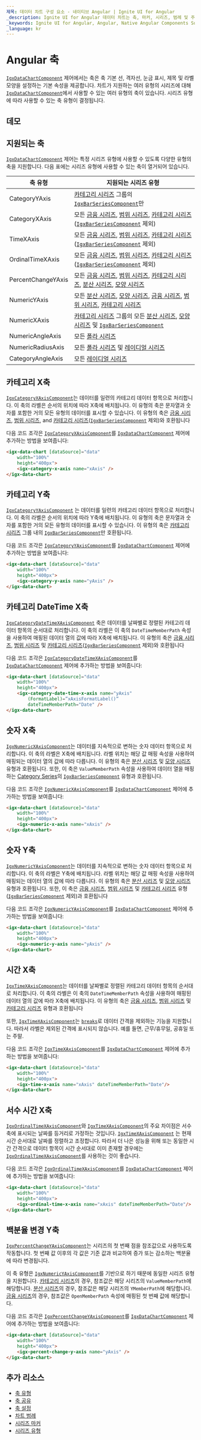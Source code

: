 ```yaml
---
제목: 데이터 차트 구성 요소 - 네이티브 Angular | Ignite UI for Angular
_description: Ignite UI for Angular 데이터 차트는 축, 마커, 시리즈, 범례 및 주석 레이어의 모듈 식 디자인을 제공하는 차트 구성 요소입니다. 이 차트를 사용하면 동일한 차트 영역에 이러한 시각적 요소의 인스턴스를 여러 개 만들어 복합 차트 뷰를 만들 수 있습니다.
_keywords: Ignite UI for Angular, Angular, Native Angular Components Suite, Native Angular Controls, Native Angular Components, Native Angular Components Library, Angular Chart, Angular Chart Control, Angular Chart Example, Angular Chart Component, Angular Data Chart
_language: kr
---
```


# Angular 축

[`IgxDataChartComponent`]({environment:dvApiBaseUrl}/products/ignite-ui-angular/api/docs/typescript/latest/classes/igxdatachartcomponent.html) 제어에서는 축은 축 기본 선, 격자선, 눈금 표시, 제목 및 라벨 모양을 설정하는 기본 속성을 제공합니다. 차트가 지원하는 여러 유형의 시리즈에 대해 [`IgxDataChartComponent`]({environment:dvApiBaseUrl}/products/ignite-ui-angular/api/docs/typescript/latest/classes/igxdatachartcomponent.html)에서 사용할 수 있는 여러 유형의 축이 있습니다. 시리즈 유형에 따라 사용할 수 있는 축 유형이 결정됩니다.

## 데모

<code-view style="height: 500px"
           data-demos-base-url="{environment:dvDemosBaseUrl}"
           iframe-src="{environment:dvDemosBaseUrl}/charts/data-chart-axis-types"
           github-src="charts/data-chart/axis-types">
</code-view>

<div class="divider--half"></div>

## 지원되는 축

[`IgxDataChartComponent`]({environment:dvApiBaseUrl}/products/ignite-ui-angular/api/docs/typescript/latest/classes/igxdatachartcomponent.html) 제어는 특정 시리즈 유형에 사용할 수 있도록 다양한 유형의 축을 지원합니다. 다음 표에는 시리즈 유형에 사용할 수 있는 축이 열거되어 있습니다.

| 축 유형               | 지원되는 시리즈 유형                                                                                                                                                                                                                                                                                          |
| ------------------ | ---------------------------------------------------------------------------------------------------------------------------------------------------------------------------------------------------------------------------------------------------------------------------------------------------- |
| CategoryYAxis      | [카테고리 시리즈](data-chart-type-category-series.md) 그룹의 [`IgxBarSeriesComponent`]({environment:dvApiBaseUrl}/products/ignite-ui-angular/api/docs/typescript/latest/classes/igxbarseriescomponent.html)만                                                                                                   |
| CategoryXAxis      | 모든 [금융 시리즈](data-chart-type-financial-series.md), [범위 시리즈](data-chart-type-range-series.md),  [카테고리 시리즈](data-chart-type-category-series.md)([`IgxBarSeriesComponent`]({environment:dvApiBaseUrl}/products/ignite-ui-angular/api/docs/typescript/latest/classes/igxbarseriescomponent.html) 제외)      |
| TimeXAxis          | 모든 [금융 시리즈](data-chart-type-financial-series.md), [범위 시리즈](data-chart-type-range-series.md),  [카테고리 시리즈](data-chart-type-category-series.md)([`IgxBarSeriesComponent`]({environment:dvApiBaseUrl}/products/ignite-ui-angular/api/docs/typescript/latest/classes/igxbarseriescomponent.html) 제외)      |
| OrdinalTimeXAxis   | 모든 [금융 시리즈](data-chart-type-financial-series.md), [범위 시리즈](data-chart-type-range-series.md),  [카테고리 시리즈](data-chart-type-category-series.md)([`IgxBarSeriesComponent`]({environment:dvApiBaseUrl}/products/ignite-ui-angular/api/docs/typescript/latest/classes/igxbarseriescomponent.html) 제외)      |
| PercentChangeYAxis | 모든 [금융 시리즈](data-chart-type-financial-series.md), [범위 시리즈](data-chart-type-range-series.md), [카테고리 시리즈](data-chart-type-category-series.md), [분산 시리즈](data-chart-type-scatter-bubble-series.md), [모양 시리즈](data-chart-type-shape-series.md)                                                           |
| NumericYAxis       | 모든 [분산 시리즈](data-chart-type-scatter-bubble-series.md), [모양 시리즈](data-chart-type-shape-series.md), [금융 시리즈](data-chart-type-financial-series.md), [범위 시리즈](data-chart-type-range-series.md), [카테고리 시리즈](data-chart-type-category-series.md)                                                           |
| NumericXAxis       | [카테고리 시리즈](data-chart-type-category-series.md) 그룹의 모든 [분산 시리즈](data-chart-type-scatter-bubble-series.md), [모양 시리즈](data-chart-type-shape-series.md) 및 [`IgxBarSeriesComponent`]({environment:dvApiBaseUrl}/products/ignite-ui-angular/api/docs/typescript/latest/classes/igxbarseriescomponent.html) |
| NumericAngleAxis   | 모든 [폴라 시리즈](data-chart-type-polar-series.md)                                                                                                                                                                                                                                                         |
| NumericRadiusAxis  | 모든 [폴라 시리즈](data-chart-type-polar-series.md) 및 [레이디얼 시리즈](data-chart-type-radial-series.md)                                                                                                                                                                                                          |
| CategoryAngleAxis  | 모든 [레이디얼 시리즈](data-chart-type-radial-series.md)                                                                                                                                                                                                                                                      |

## 카테고리 X축

[`IgxCategoryXAxisComponent`]({environment:dvApiBaseUrl}/products/ignite-ui-angular/api/docs/typescript/latest/classes/igxcategoryxaxiscomponent.html)는 데이터를 일련의 카테고리 데이터 항목으로 처리합니다. 이 축의 라벨은 순서의 위치에 따라 X축에 배치됩니다. 이 유형의 축은 문자열과 숫자를 포함한 거의 모든 유형의 데이터를 표시할 수 있습니다. 이 유형의 축은 [금융 시리즈](data-chart-type-financial-series.md), [범위 시리즈](data-chart-type-range-series.md),  and [카테고리 시리즈](data-chart-type-category-series.md)([`IgxBarSeriesComponent`]({environment:dvApiBaseUrl}/products/ignite-ui-angular/api/docs/typescript/latest/classes/igxbarseriescomponent.html) 제외)와 호환됩니다

다음 코드 조각은 [`IgxCategoryXAxisComponent`]({environment:dvApiBaseUrl}/products/ignite-ui-angular/api/docs/typescript/latest/classes/igxcategoryxaxiscomponent.html)를 [`IgxDataChartComponent`]({environment:dvApiBaseUrl}/products/ignite-ui-angular/api/docs/typescript/latest/classes/igxdatachartcomponent.html) 제어에 추가하는 방법을 보여줍니다:

```html
<igx-data-chart [dataSource]="data"
    width="100%"
    height="400px">
    <igx-category-x-axis name="xAxis" />
</igx-data-chart>
```

## 카테고리  Y축

[`IgxCategoryYAxisComponent`]({environment:dvApiBaseUrl}/products/ignite-ui-angular/api/docs/typescript/latest/classes/igxcategoryyaxiscomponent.html) 는 데이터를 일련의 카테고리 데이터 항목으로 처리합니다. 이 축의 라벨은 순서의 위치에 따라 Y축에 배치됩니다. 이 유형의 축은 문자열과 숫자를 포함한 거의 모든 유형의 데이터를 표시할 수 있습니다. 이 유형의 축은 [카테고리 시리즈](data-chart-type-category-series.md) 그룹 내의 [`IgxBarSeriesComponent`]({environment:dvApiBaseUrl}/products/ignite-ui-angular/api/docs/typescript/latest/classes/igxbarseriescomponent.html)만 호환됩니다.

다음 코드 조각은 [`IgxCategoryYAxisComponent`]({environment:dvApiBaseUrl}/products/ignite-ui-angular/api/docs/typescript/latest/classes/igxcategoryyaxiscomponent.html)를 [`IgxDataChartComponent`]({environment:dvApiBaseUrl}/products/ignite-ui-angular/api/docs/typescript/latest/classes/igxdatachartcomponent.html) 제어에 추가하는 방법을 보여줍니다:

```html
<igx-data-chart [dataSource]="data"
    width="100%"
    height="400px">
    <igx-category-y-axis name="yAxis" />
</igx-data-chart>
```

## 카테고리 DateTime X축

[`IgxCategoryDateTimeXAxisComponent`]({environment:dvApiBaseUrl}/products/ignite-ui-angular/api/docs/typescript/latest/classes/igxcategorydatetimexaxiscomponent.html) 축은 데이터를 날짜별로 정렬된 카테고리 데이터 항목의 순서대로 처리합니다. 이 축의 라벨은 이 축의 `DateTimeMemberPath` 속성을 사용하여 매핑된 데이터 열의 값에 따라 X축에 배치됩니다. 이 유형의 축은 [금융 시리즈](data-chart-type-financial-series.md), [범위 시리즈](data-chart-type-range-series.md) 및 [카테고리 시리즈](data-chart-type-category-series.md)([`IgxBarSeriesComponent`]({environment:dvApiBaseUrl}/products/ignite-ui-angular/api/docs/typescript/latest/classes/igxbarseriescomponent.html) 제외)와 호환됩니다

다음 코드 조각은 [`IgxCategoryDateTimeXAxisComponent`]({environment:dvApiBaseUrl}/products/ignite-ui-angular/api/docs/typescript/latest/classes/igxcategorydatetimexaxiscomponent.html)를 [`IgxDataChartComponent`]({environment:dvApiBaseUrl}/products/ignite-ui-angular/api/docs/typescript/latest/classes/igxdatachartcomponent.html) 제어에 추가하는 방법을 보여줍니다:

```html
<igx-data-chart [dataSource]="data"
    width="100%"
    height="400px">
    <igx-category-date-time-x-axis name="yAxis"
        (FormatLabel)=”xAxisFormatLabel()”
        dateTimeMemberPath="Date" />
</igx-data-chart>
```

## 숫자 X축

[`IgxNumericXAxisComponent`]({environment:dvApiBaseUrl}/products/ignite-ui-angular/api/docs/typescript/latest/classes/igxnumericxaxiscomponent.html)는 데이터를 지속적으로 변하는 숫자 데이터 항목으로 처리합니다. 이 축의 라벨은 X축에 배치됩니다. 라벨 위치는 해당 값 매핑 속성을 사용하여 매핑되는 데이터 열의 값에 따라 다릅니다. 이 유형의 축은 [분산 시리즈](data-chart-type-scatter-bubble-series.md) 및 [모양 시리즈](data-chart-type-shape-series.md) 유형과 호환됩니다. 또한, 이 축은 `ValueMemberPath` 속성을 사용하여 데이터 열을 매핑하는 [Category Series](data-chart-type-category-series.md)의 [`IgxBarSeriesComponent`]({environment:dvApiBaseUrl}/products/ignite-ui-angular/api/docs/typescript/latest/classes/igxbarseriescomponent.html) 유형과 호환됩니다.

다음 코드 조각은 [`IgxNumericXAxisComponent`]({environment:dvApiBaseUrl}/products/ignite-ui-angular/api/docs/typescript/latest/classes/igxnumericxaxiscomponent.html)를 [`IgxDataChartComponent`]({environment:dvApiBaseUrl}/products/ignite-ui-angular/api/docs/typescript/latest/classes/igxdatachartcomponent.html) 제어에 추가하는 방법을 보여줍니다:

```html
<igx-data-chart [dataSource]="data"
    width="100%"
    height="400px">
    <igx-numeric-x-axis name="xAxis" />
</igx-data-chart>
```

## 숫자 Y축

[`IgxNumericYAxisComponent`]({environment:dvApiBaseUrl}/products/ignite-ui-angular/api/docs/typescript/latest/classes/igxnumericyaxiscomponent.html)는 데이터를 지속적으로 변하는 숫자 데이터 항목으로 처리합니다. 이 축의 라벨은 Y축에 배치됩니다. 라벨 위치는 해당 값 매핑 속성을 사용하여 매핑되는 데이터 열의 값에 따라 다릅니다. 이 유형의 축은 [분산 시리즈](data-chart-type-scatter-bubble-series.md) 및 [모양 시리즈](data-chart-type-shape-series.md) 유형과 호환됩니다. 또한,  이 축은 [금융 시리즈](data-chart-type-financial-series.md), [범위 시리즈](data-chart-type-range-series.md) 및 [카테고리 시리즈](data-chart-type-category-series.md) 유형([`IgxBarSeriesComponent`]({environment:dvApiBaseUrl}/products/ignite-ui-angular/api/docs/typescript/latest/classes/igxbarseriescomponent.html) 제외)과 호환됩니다

다음 코드 조각은 [`IgxNumericYAxisComponent`]({environment:dvApiBaseUrl}/products/ignite-ui-angular/api/docs/typescript/latest/classes/igxnumericyaxiscomponent.html)를 [`IgxDataChartComponent`]({environment:dvApiBaseUrl}/products/ignite-ui-angular/api/docs/typescript/latest/classes/igxdatachartcomponent.html) 제어에 추가하는 방법을 보여줍니다:

```html
<igx-data-chart [dataSource]="data"
    width="100%"
    height="400px">
    <igx-numeric-y-axis name="yAxis" />
</igx-data-chart>
```

## 시간 X축

[`IgxTimeXAxisComponent`]({environment:dvApiBaseUrl}/products/ignite-ui-angular/api/docs/typescript/latest/classes/igxtimexaxiscomponent.html)는 데이터를 날짜별로 정렬된 카테고리 데이터 항목의 순서대로 처리합니다. 이 축의 라벨은 이 축의 `DateTimeMemberPath` 속성을 사용하여 매핑된 데이터 열의 값에 따라 X축에 배치됩니다. 이 유형의 축은 [금융 시리즈](data-chart-type-financial-series.md), [범위 시리즈](data-chart-type-range-series.md) 및 [카테고리 시리즈](data-chart-type-category-series.md) 유형과 호환됩니다

또한, [`IgxTimeXAxisComponent`]({environment:dvApiBaseUrl}/products/ignite-ui-angular/api/docs/typescript/latest/classes/igxtimexaxiscomponent.html)는 [`breaks`]({environment:dvApiBaseUrl}/products/ignite-ui-angular/api/docs/typescript/latest/classes/igxtimexaxiscomponent.html#breaks)로 데이터 간격을 제외하는 기능을 지원합니다. 따라서 라벨은 제외된 간격에 표시되지 않습니다. 예를 들면, 근무/휴무일, 공휴일 또는 주말.

다음 코드 조각은 [`IgxTimeXAxisComponent`]({environment:dvApiBaseUrl}/products/ignite-ui-angular/api/docs/typescript/latest/classes/igxtimexaxiscomponent.html)를 [`IgxDataChartComponent`]({environment:dvApiBaseUrl}/products/ignite-ui-angular/api/docs/typescript/latest/classes/igxdatachartcomponent.html) 제어에 추가하는 방법을 보여줍니다:

```html
<igx-data-chart [dataSource]="data"
    width="100%"
    height="400px">
    <igx-time-x-axis name="xAxis" dateTimeMemberPath="Date"/>
</igx-data-chart>
```

## 서수 시간 X축

[`IgxOrdinalTimeXAxisComponent`]({environment:dvApiBaseUrl}/products/ignite-ui-angular/api/docs/typescript/latest/classes/igxordinaltimexaxiscomponent.html)와 [`IgxTimeXAxisComponent`]({environment:dvApiBaseUrl}/products/ignite-ui-angular/api/docs/typescript/latest/classes/igxtimexaxiscomponent.html)의 주요 차이점은 서수 축에 표시되는 날짜를 등거리로 가정하는 것입니다. [`IgxTimeXAxisComponent`]({environment:dvApiBaseUrl}/products/ignite-ui-angular/api/docs/typescript/latest/classes/igxtimexaxiscomponent.html) 는 현재 시간 순서대로 날짜를 정렬하고 조정합니다. 따라서 더 나은 성능을 위해 또는 동일한 시간 간격으로 데이터 항목이 시간 순서대로 이미 존재할 경우에는 [`IgxOrdinalTimeXAxisComponent`]({environment:dvApiBaseUrl}/products/ignite-ui-angular/api/docs/typescript/latest/classes/igxordinaltimexaxiscomponent.html)를 사용하는 것이 좋습니다.

다음 코드 조각은 [`IgxOrdinalTimeXAxisComponent`]({environment:dvApiBaseUrl}/products/ignite-ui-angular/api/docs/typescript/latest/classes/igxordinaltimexaxiscomponent.html)를 [`IgxDataChartComponent`]({environment:dvApiBaseUrl}/products/ignite-ui-angular/api/docs/typescript/latest/classes/igxdatachartcomponent.html) 제어에 추가하는 방법을 보여줍니다:

```html
<igx-data-chart [dataSource]="data"
    width="100%"
    height="400px">
    <igx-ordinal-time-x-axis name="xAxis" dateTimeMemberPath="Date"/>
</igx-data-chart>
```

## 백분율 변경 Y축

[`IgxPercentChangeYAxisComponent`]({environment:dvApiBaseUrl}/products/ignite-ui-angular/api/docs/typescript/latest/classes/igxpercentchangeyaxiscomponent.html)는 시리즈의 첫 번째 점을 참조값으로 사용하도록 작동합니다. 첫 번째 값 이후의 각 값은 기준 값과 비교하여 증가 또는 감소하는 백분율에 따라 변경됩니다.

이 축 유형은 [`IgxNumericYAxisComponent`]({environment:dvApiBaseUrl}/products/ignite-ui-angular/api/docs/typescript/latest/classes/igxnumericyaxiscomponent.html)를 기반으로 하기 때문에 동일한 시리즈 유형을 지원합니다. [카테고리 시리즈](data-chart-type-category-series.md)의 경우, 참조값은 해당 시리즈의 `ValueMemberPath`에 해당합니다. [분산 시리즈](data-chart-type-scatter-bubble-series.md)의 경우, 참조값은 해당 시리즈의 `YMemberPath`에 해당합니다. [금융 시리즈](data-chart-type-financial-series.md)의 경우, 참조값은 `OpenMemberPath` 속성에 매핑된 첫 번째 값에 해당합니다.

다음 코드 조각은 [`IgxPercentChangeYAxisComponent`]({environment:dvApiBaseUrl}/products/ignite-ui-angular/api/docs/typescript/latest/classes/igxpercentchangeyaxiscomponent.html)를 [`IgxDataChartComponent`]({environment:dvApiBaseUrl}/products/ignite-ui-angular/api/docs/typescript/latest/classes/igxdatachartcomponent.html) 제어에 추가하는 방법을 보여줍니다:

```html
<igx-data-chart [dataSource]="data"
    width="100%"
    height="400px">
    <igx-percent-change-y-axis name="yAxis" />
</igx-data-chart>
```

## 추가 리소스

-   [축 유형](data-chart-axis-types.md)
-   [축 공유](data-chart-axis-sharing.md)
-   [축 설정](data-chart-axis-settings.md)
-   [차트 범례](data-chart-legends.md)
-   [시리즈 마커](data-chart-series-markers.md)
-   [시리즈 유형](data-chart-series-types.md)
